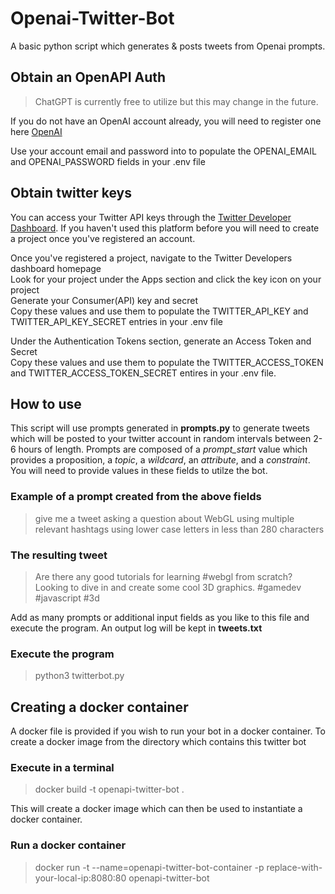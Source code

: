 # Openai-Twitter-Bot
 A basic python script which generates & posts tweets from Openai prompts.

## Obtain an OpenAPI Auth
> ChatGPT is currently free to utilize but this may change in the future.

If you do not have an OpenAI account already, you will need to register one here [OpenAI](https://auth0.openai.com/u/signup/identifier?state=hKFo2SBTYlpad0VuSDQyQ1c3d3Zoa2ZuZ0pqNktPQnBJTDJTOKFur3VuaXZlcnNhbC1sb2dpbqN0aWTZIEh3WWN4Ylp0YzRaUTg4SlotSGJINDhRVlpRX2RnMUp1o2NpZNkgRFJpdnNubTJNdTQyVDNLT3BxZHR3QjNOWXZpSFl6d0Q)

Use your account email and password into to populate the  OPENAI_EMAIL and OPENAI_PASSWORD fields in your .env file

## Obtain twitter keys

You can access your Twitter API keys through the [Twitter Developer Dashboard](https://developer.twitter.com/en/portal/dashboard). If you haven't used this platform before you will need to create a project once you've registered an account. 

Once you've registered a project, navigate to the Twitter Developers dashboard homepage <br>
Look for your project under the Apps section and click the key icon on your project <br>
Generate your Consumer(API) key and secret <br>
Copy these values and use them to populate the TWITTER_API_KEY and TWITTER_API_KEY_SECRET entries in your .env file <br>


Under the Authentication Tokens section, generate an Access Token and Secret <br>
Copy these values and use them to populate the TWITTER_ACCESS_TOKEN and TWITTER_ACCESS_TOKEN_SECRET entires in your .env file.


## How to use

This script will use prompts generated in **prompts.py** to generate tweets which will be posted to your twitter account in random intervals between 2-6 hours of length. Prompts are composed of a *prompt_start* value which provides a proposition, a *topic*, a *wildcard*, an *attribute*, and a *constraint*. You will need to provide values in these fields to utilze the bot.


### Example of a prompt created from the above fields
>  give me a tweet asking a question about WebGL using multiple relevant hashtags using lower case letters in less than 280 characters

### The resulting tweet
> Are there any good tutorials for learning #webgl from scratch? Looking to dive in and create some cool 3D graphics. #gamedev #javascript #3d

Add as many prompts or additional input fields as you like to this file and execute the program. An output log will be kept in **tweets.txt**

### Execute the program
> python3 twitterbot.py


## Creating a docker container
A docker file is provided if you wish to run your bot in a docker container. To create a docker image from the directory which contains this twitter bot

### Execute in a terminal
> docker build -t openapi-twitter-bot .

This will create a docker image which can then be used to instantiate a docker container.

### Run a docker container
> docker run -t --name=openapi-twitter-bot-container -p replace-with-your-local-ip:8080:80 openapi-twitter-bot
